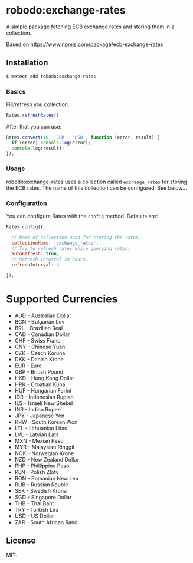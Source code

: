 # robodo:exchange-rates

A simple package fetching ECB exchange rates and storing them in a collection.

Based on https://www.npmjs.com/package/ecb-exchange-rates

## Installation

``` sh
$ meteor add robodo:exchange-rates
```


### Basics

Fill/refresh you collection:

``` js
Rates.refreshRates() 
```

After that you can use: 

``` js
Rates.convert(10, 'EUR', 'USD', function (error, result) {
  if (error) console.log(error);
  console.log(result);
});
```




### Usage

robodo:exchange-rates uses a collection called `exchange_rates` for storing the ECB rates. The name of this collection can be configured. See below...


### Configuration

You can configure Rates with the `config` method. Defaults are:

``` js
Rates.config({

  // Name of collection used for storing the rates.
  collectionName: 'exchange_rates',
  // Try to refresh rates while querying rates.
  autoRefresh: true,
  // Refresh interval in hours.
  refreshInterval: 4

});
```


# Supported Currencies

 * AUD - Australian Dollar
 * BGN - Bulgarian Lev
 * BRL - Brazilian Real
 * CAD - Canadian Dollar
 * CHF - Swiss Franc
 * CNY - Chinese Yuan
 * CZK - Czech Koruna
 * DKK - Danish Krone
 * EUR - Euro
 * GBP - British Pound
 * HKD - Hong Kong Dollar
 * HRK - Croatian Kuna
 * HUF - Hungarian Forint
 * IDR - Indonesian Rupiah
 * ILS - Israeli New Shekel
 * INR - Indian Rupee
 * JPY - Japanese Yen
 * KRW - South Korean Won
 * LTL - Lithuanian Litas
 * LVL - Latvian Lats
 * MXN - Mexian Peso
 * MYR - Malaysian Ringgit
 * NOK - Norwegian Krone
 * NZD - New Zealand Dollar
 * PHP - Phillippine Peso
 * PLN - Polish Zloty
 * RON - Romanian New Leu
 * RUB - Russian Rouble
 * SEK - Swedish Krona
 * SGD - Singapore Dollar
 * THB - Thai Baht
 * TRY - Turkish Lira
 * USD - US Dollar
 * ZAR - South African Rand

## License

MIT.
